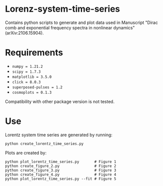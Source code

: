 # Lorenz-system-time-series

Contains python scripts to generate and plot data used in Manuscript "Dirac comb and exponential frequency spectra in nonlinear dynamics" (arXiv:2106.15904).

# Requirements
 - `numpy = 1.21.2`
 - `scipy = 1.7.3`
 - `matplotlib = 3.5.0`
 - `click = 8.0.3`
 - `superposed-pulses = 1.2`
 - `cosmoplots = 0.1.3`

Compatibility with other package version is not tested.

 # Use

Lorentz system time series are generated by running:

```console
python create_lorentz_time_series.py 
```

Plots are created by:
```console
python plot_lorentz_time_series.py       # Figure 1
python create_figure_2.py                # Figure 2
python create_figure_3.py                # Figure 3
python create_figure_4.py                # Figure 4
python plot_lorentz_time_series.py --fit # Figure 5
```
